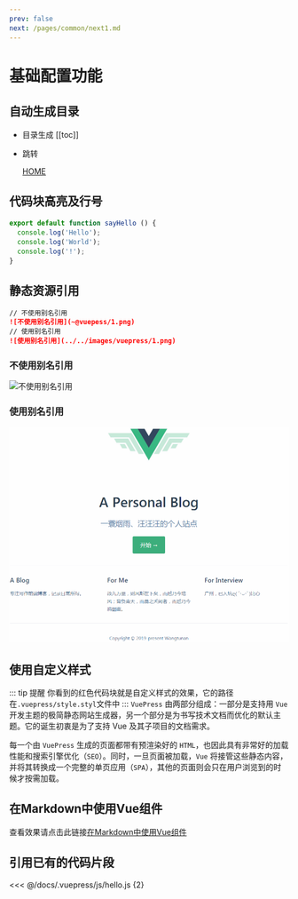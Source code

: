 ```yaml
---
prev: false
next: /pages/common/next1.md
---
```

# 基础配置功能

## 自动生成目录
  - 目录生成
    [[toc]]
  - 跳转 
  
    [HOME](/)

## 代码块高亮及行号
```js {2, 3, 4}
export default function sayHello () {
  console.log('Hello');
  console.log('World');
  console.log('!');
}
```

## 静态资源引用
```md
// 不使用别名引用
![不使用别名引用](~@vuepess/1.png)
// 使用别名引用
![使用别名引用](../../images/vuepress/1.png)

```
### 不使用别名引用
![不使用别名引用](~@vuepress/1.png)

### 使用别名引用
![使用别名引用](../../images/vuepress/1.png)

## 使用自定义样式
::: tip 提醒
你看到的红色代码块就是自定义样式的效果，它的路径在`.vuepress/style.styl`文件中
:::
`VuePress` 由两部分组成：一部分是支持用 `Vue` 开发主题的极简静态网站生成器，另一个部分是为书写技术文档而优化的默认主题。它的诞生初衷是为了支持 Vue 及其子项目的文档需求。<br/>

每一个由 `VuePress` 生成的页面都带有预渲染好的 `HTML`，也因此具有非常好的加载性能和搜索引擎优化（`SEO`）。同时，一旦页面被加载，`Vue` 将接管这些静态内容，并将其转换成一个完整的单页应用（`SPA`），其他的页面则会只在用户浏览到的时候才按需加载。

## 在Markdown中使用Vue组件
查看效果请点击此链接[在Markdown中使用Vue组件](/pages/common/component.md)

## 引用已有的代码片段
<<< @/docs/.vuepress/js/hello.js {2}